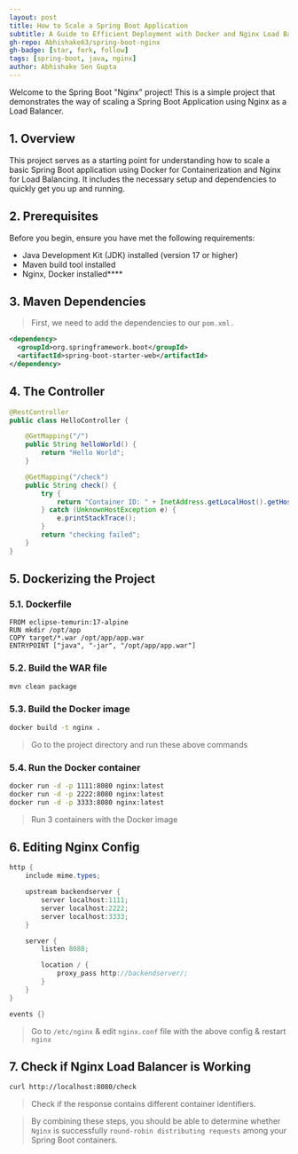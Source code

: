 ```yaml
---
layout: post
title: How to Scale a Spring Boot Application
subtitle: A Guide to Efficient Deployment with Docker and Nginx Load Balancer
gh-repo: Abhishake63/spring-boot-nginx
gh-badge: [star, fork, follow]
tags: [spring-boot, java, nginx]
author: Abhishake Sen Gupta
---
```


Welcome to the Spring Boot "Nginx" project! This is a simple project that demonstrates the way of scaling a Spring Boot Application using Nginx as a Load Balancer.

## 1. Overview

This project serves as a starting point for understanding how to scale a basic Spring Boot application using Docker for Containerization and Nginx for Load Balancing. It includes the necessary setup and dependencies to quickly get you up and running.

## 2. Prerequisites

Before you begin, ensure you have met the following requirements:

- Java Development Kit (JDK) installed (version 17 or higher)
- Maven build tool installed
- Nginx, Docker installed****

## 3. Maven Dependencies

> First, we need to add the dependencies to our `pom.xml.`

```xml
<dependency>
  <groupId>org.springframework.boot</groupId>
  <artifactId>spring-boot-starter-web</artifactId>
</dependency>
```

## 4. The Controller

```java
@RestController
public class HelloController {

    @GetMapping("/")
    public String helloWorld() {
        return "Hello World";
    }

    @GetMapping("/check")
    public String check() {
        try {
            return "Container ID: " + InetAddress.getLocalHost().getHostName();
        } catch (UnknownHostException e) {
            e.printStackTrace();
        }
        return "checking failed";
    }
}
```

## 5. Dockerizing the Project

### 5.1. Dockerfile

```docker
FROM eclipse-temurin:17-alpine
RUN mkdir /opt/app
COPY target/*.war /opt/app/app.war
ENTRYPOINT ["java", "-jar", "/opt/app/app.war"]
```

### 5.2. Build the WAR file

```bash
mvn clean package
```

### 5.3. Build the Docker image

```bash
docker build -t nginx .
```

> Go to the project directory and run these above commands

### 5.4. Run the Docker container

```bash
docker run -d -p 1111:8080 nginx:latest
docker run -d -p 2222:8080 nginx:latest
docker run -d -p 3333:8080 nginx:latest
```

> Run 3 containers with the Docker image

## 6. Editing Nginx Config

```java
http {
	include mime.types;

	upstream backendserver {
		server localhost:1111;
		server localhost:2222;
		server localhost:3333;
	}

	server {
		listen 8080;

		location / {
			proxy_pass http://backendserver/;
		}
	}
}

events {}
```

> Go to `/etc/nginx` & edit `nginx.conf` file with the above config & restart `nginx`

## 7. Check if Nginx Load Balancer is Working

```bash
curl http://localhost:8080/check
```

> Check if the response contains different container identifiers.

> By combining these steps, you should be able to determine whether `Nginx` is successfully `round-robin distributing requests` among your Spring Boot containers.